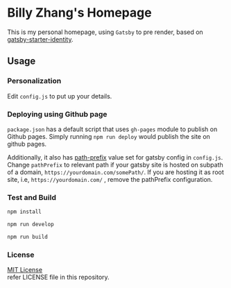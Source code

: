 # Billy Zhang's Homepage

This is my personal homepage, using `Gatsby` to pre render, based on [gatsby-starter-identity](https://github.com/anubhavsrivastava/gatsby-starter-identity).

## Usage

### Personalization
Edit `config.js` to put up your details.

### Deploying using Github page


`package.json` has a default script that uses `gh-pages` module to publish on Github pages. Simply running `npm run deploy` would publish the site on github pages.

Additionally, it also has [path-prefix](https://www.gatsbyjs.org/docs/path-prefix/) value set for gatsby config in `config.js`. Change `pathPrefix` to relevant path if your gatsby site is hosted on subpath of a domain, `https://yourdomain.com/somePath/`. If you are hosting it as root site, i.e, `https://yourdomain.com/` , remove the pathPrefix configuration.

### Test and Build
```sh
npm install           

npm run develop     

npm run build   
```

### License
[MIT License](https://mit-license.org/)  
refer LICENSE file in this repository.